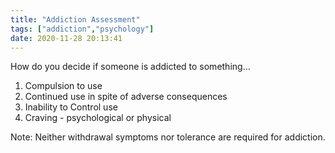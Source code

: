 ```yaml
---
title: "Addiction Assessment"
tags: ["addiction","psychology"]
date: 2020-11-28 20:13:41
---
```


How do you decide if someone is addicted to something...

1. Compulsion to use
2. Continued use in spite of adverse consequences
3. Inability to Control use
4. Craving - psychological or physical

Note: Neither withdrawal symptoms nor tolerance are required for addiction.
